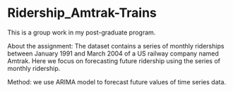 # Ridership_Amtrak-Trains

This is a group work in my post-graduate program.

About the assignment: The dataset contains a series of monthly riderships between January 1991 and March 2004 of a US railway company named Amtrak. Here we focus on forecasting future ridership using the series of monthly ridership.

Method: we use ARIMA model to forecast future values of time series data.
